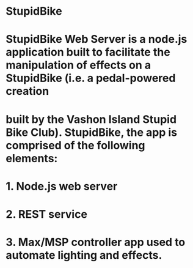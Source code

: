 # StupidBike
# StupidBike Web Server is a node.js application built to facilitate the manipulation of effects on a StupidBike (i.e. a pedal-powered creation
# built by the Vashon Island Stupid Bike Club). StupidBike, the app is comprised of the following elements:
# 1. Node.js web server
# 2. REST service
# 3. Max/MSP controller app used to automate lighting and effects.
